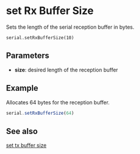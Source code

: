 # set Rx Buffer Size

Sets the length of the serial reception buffer in bytes.

```sig
serial.setRxBufferSize(10)
```

## Parameters

* **size**: desired length of the reception buffer

## Example

Allocates 64 bytes for the reception buffer.

```typescript
serial.setRxBufferSize(64)
```

## See also

[set tx buffer size](/reference/serial/set-tx-buffer-size)